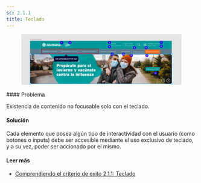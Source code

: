 ```yaml
---
sc: 2.1.1
title: Teclado
---
```

<figure>

![alt text](images/keyboard.png) 

</figure>
#### Problema

Existencia de contenido no focusable solo con el teclado.

#### Solución

Cada elemento que posea algún tipo de interactividad con el usuario (como botones o inputs) debe ser accesible mediante el uso exclusivo de teclado, y a su vez, poder ser accionado por el mismo.

#### Leer más

- [Comprendiendo el criterio de exito 2.1.1: Teclado](https://www.w3.org/WAI/WCAG21/Understanding/keyboard.html)